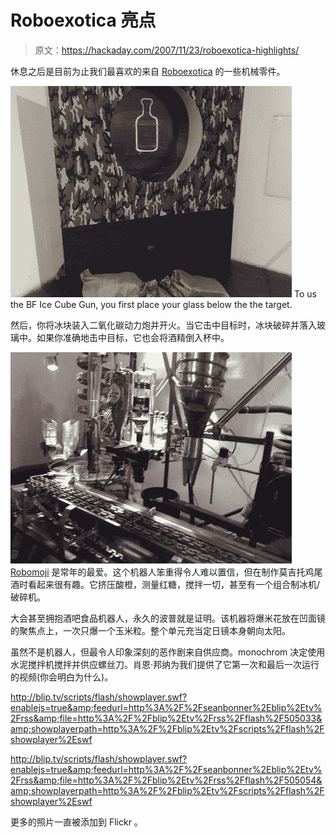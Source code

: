# Roboexotica 亮点

> 原文：<https://hackaday.com/2007/11/23/roboexotica-highlights/>

休息之后是目前为止我们最喜欢的来自 [Roboexotica](http://roboexotica.com/) 的一些机械零件。

![](img/1ff8edfd806848bc35a00b7a72b2c3a9.png)
To us the BF Ice Cube Gun, you first place your glass below the the target.

然后，你将冰块装入二氧化碳动力炮并开火。当它击中目标时，冰块破碎并落入玻璃中。如果你准确地击中目标，它也会将酒精倒入杯中。

![](img/2d0d32b85dea57cb16174a02fee037ed.png)
[Robomoji](http://www.shifz.com/2006/10/featured-cocktailrobot-robomoji.html) 是常年的最爱。这个机器人笨重得令人难以置信，但在制作莫吉托鸡尾酒时看起来很有趣。它挤压酸橙，测量红糖，搅拌一切，甚至有一个组合制冰机/破碎机。

大会甚至拥抱酒吧食品机器人，永久的波普就是证明。该机器将爆米花放在凹面镜的聚焦点上，一次只爆一个玉米粒。整个单元充当定日镜本身朝向太阳。

虽然不是机器人，但最令人印象深刻的恶作剧来自供应商。monochrom 决定使用水泥搅拌机搅拌并供应螺丝刀。肖恩·邦纳为我们提供了它第一次和最后一次运行的视频(你会明白为什么)。

<http://blip.tv/scripts/flash/showplayer.swf?enablejs=true&amp;feedurl=http%3A%2F%2Fseanbonner%2Eblip%2Etv%2Frss&amp;file=http%3A%2F%2Fblip%2Etv%2Frss%2Fflash%2F505033&amp;showplayerpath=http%3A%2F%2Fblip%2Etv%2Fscripts%2Fflash%2Fshowplayer%2Eswf>

<http://blip.tv/scripts/flash/showplayer.swf?enablejs=true&amp;feedurl=http%3A%2F%2Fseanbonner%2Eblip%2Etv%2Frss&amp;file=http%3A%2F%2Fblip%2Etv%2Frss%2Fflash%2F505054&amp;showplayerpath=http%3A%2F%2Fblip%2Etv%2Fscripts%2Fflash%2Fshowplayer%2Eswf>


更多的照片一直被添加到 Flickr 。